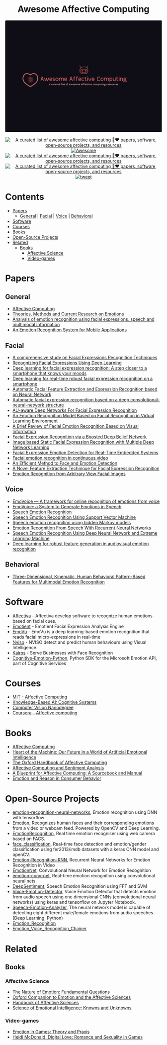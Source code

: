 <h1 align=center> Awesome Affective Computing </h1>

<div align="center">
	<img src="awesome-affective-computing.png" alt="Awesome Affective Computing">
</div>

<p align="center">
	<a href="https://github.com/AmrMKayid/awesome-affective-computing/">
		<img alt="A curated list of awesome affective computing 🤖❤️ papers, software, open-source projects, and resources" src="https://img.shields.io/badge/Artificial%20Intelligence-Affective%20Computing-blue.svg">
	</a>
	<a href="https://github.com/sindresorhus/awesome">
		<img alt="Awesome" src="https://cdn.rawgit.com/sindresorhus/awesome/d7305f38d29fed78fa85652e3a63e154dd8e8829/media/badge.svg">
	</a>
	<a href="https://github.com/AmrMKayid/awesome-affective-computing/stargazers">
	    <img alt="A curated list of awesome affective computing 🤖❤️ papers, software, open-source projects, and resources" src="https://img.shields.io/github/stars/AmrMKayid/awesome-affective-computing.svg">
  	</a>
	<a href="https://github.com/AmrMKayid/awesome-affective-computing/network">
	    <img alt="A curated list of awesome affective computing 🤖❤️ papers, software, open-source projects, and resources" src="https://img.shields.io/github/forks/AmrMKayid/awesome-affective-computing.svg">
  	</a>
	<a href="https://twitter.com/intent/tweet?text=Awesome%20Affective%20Computing%20-%20A%20curated%20list%20of%20awesome%20affective%20computing%20papers,%20software,%20and%20resources%20by%20@AmrMKayid&url=https://github.com/AmrMKayid/awesome-affective-computing&hashtags=affective_computing,emotion_recognition,emotionalintelligence,artificialintelligence,deeplearning">
		<img alt="tweet" src="https://img.shields.io/twitter/url/http/shields.io.svg?style=social">
	</a>
</p>



# Contents

- [Papers](#papers)
	- [General](#general) | [Facial](#facial) | [Voice](#voice) | [Behavioral](#behavioral)
- [Software](#software)
- [Courses](#courses)
- [Books](#books)
- [Open-Source Projects](#projects)
- [Related](#related)
	- [Books](#books)
		- [Affective Science](#affective-science)
		- [Video-games](#video-games)

# Papers

## General

- [Affective Computing](https://affect.media.mit.edu/pdfs/95.picard.pdf)
- [Theories, Methods and Current Research on Emotions](https://irenelopatovska.files.wordpress.com/2012/10/lopatovska_arapakis_2011_theories.pdf)
- [Analysis of emotion recognition using facial expressions, speech and multimodal information](https://dl.acm.org/citation.cfm?id=1027968)
- [An Emotion Recognition System for Mobile Applications](https://ieeexplore.ieee.org/document/7862118/)


## Facial
- [A comprehensive study on Facial Expressions Recognition Techniques](https://ieeexplore.ieee.org/document/7508167/)
- [Recognizing Facial Expressions Using Deep Learning](http://cs231n.stanford.edu/reports/2017/pdfs/224.pdf)
- [Deep learning for facial expression recognition: A step closer to a smartphone that knows your moods](https://ieeexplore.ieee.org/document/7889290/)
- [Deep learning for real-time robust facial expression recognition on a smartphone](https://ieeexplore.ieee.org/abstract/document/6776135/)
- [Automatic Facial Feature Extraction and Expression Recognition based on Neural Network](https://arxiv.org/pdf/1204.2073.pdf)
- [Automatic facial expression recognition based on a deep convolutional-neural-network structure](https://ieeexplore.ieee.org/abstract/document/7965717/)
- [AU-aware Deep Networks For Facial Expression Recognition](http://www.jdl.ac.cn/doc/2011/20141317351319923_2013_fg_myliu_au-aware%20deep%20networks%20for%20facial%20expression%20recognition.pdf)
- [An Emotion Recognition Model Based on Facial Recognition in Virtual Learning Environment](https://ac.els-cdn.com/S1877050917327679/1-s2.0-S1877050917327679-main.pdf?_tid=dfa912d0-4d1d-46c9-8047-e704fa20031d&acdnat=1530789316_10496a5c00e6542ade37b5d1362acdda)
- [A Brief Review of Facial Emotion Recognition Based on Visual Information](http://www.mdpi.com/1424-8220/18/2/401)
- [Facial Expression Recognition via a Boosted Deep Belief Network](https://www.cv-foundation.org/openaccess/content_cvpr_2014/papers/Liu_Facial_Expression_Recognition_2014_CVPR_paper.pdf)
- [Image based Static Facial Expression Recognition with Multiple Deep Network Learning](https://dl.acm.org/citation.cfm?id=2830595)
- [Facial Expression Emotion Detection for Real-Time Embedded Systems](http://www.mdpi.com/2227-7080/6/1/17/)
- [Facial emotion recognition in continuous video](https://www.researchgate.net/publication/259891535_Facial_emotion_recognition_in_continuous_video)
- [An Efficient Method to Face and Emotion Detection](https://ieeexplore.ieee.org/document/7279967/)
- [A Novel Feature Extraction Technique for Facial Expression
Recognition](https://pdfs.semanticscholar.org/d6c7/092111a8619ed7a6b01b00c5f75949f137bf.pdf)
- [Emotion Recognition from Arbitrary View Facial Images](http://www.cis.pku.edu.cn/faculty/vision/zlin/Publications/2010-ECCV-Emotion.pdf)


## Voice

- [EmoVoice — A framework for online recognition of emotions from voice](https://www.informatik.uni-augsburg.de/lehrstuehle/hcm/publications/2008-PIT-Vogt/Vogtetal-PIT08.pdf)
- [EmoVoice: a System to Generate Emotions in Speech](https://www.researchgate.net/publication/221478213_Emovoice_a_system_to_generate_emotions_in_speech)
- [Speech Emotion Recognition](https://pdfs.semanticscholar.org/8b09/af0774f1d5985fb86cdda4ad33c58608a1e6.pdf)
- [Speech Emotion Recognition Using Support Vector Machine](http://www.earticle.net/Article.aspx?sn=204547)
- [Speech emotion recognition using hidden Markov models](https://www.sciencedirect.com/science/article/pii/S0167639303000992)
- [Emotion Recognition From Speech With Recurrent Neural Networks](https://arxiv.org/abs/1701.08071)
- [Speech Emotion Recognition Using Deep Neural Network and Extreme Learning Machine](https://www.microsoft.com/en-us/research/publication/speech-emotion-recognition-using-deep-neural-network-and-extreme-learning-machine/)
- [Deep learning for robust feature generation in audiovisual emotion recognition](https://ieeexplore.ieee.org/document/6638346)


## Behavioral

- [Three-Dimensional, Kinematic, Human Behavioral Pattern-Based Features for Multimodal Emotion Recognition](http://www.mdpi.com/2414-4088/1/3/19)



# Software

- [Affectiva](https://www.affectiva.com/) - Affectiva develop software to recognize human emotions based on facial cues.
- [Emotient](https://imotions.com/emotient/) - Emotient Facial Expression Analysis Engine
- [EmoVu](http://www.eyeris.ai/) - EmoVu is a deep learning-based emotion recognition that reads facial micro-expressions in real-time
- [Nviso](http://www.nviso.ch/technology.html) - NVISO detect and predict human behaviours using Visual Intelligence.
- [Kairos](https://www.kairos.com/) - Serve Businesses with Face Recognition
- [Cognitive-Emotion-Python](https://github.com/Microsoft/Cognitive-Emotion-Python), Python SDK for the Microsoft Emotion API, part of Cognitive Services



# Courses

- [MIT - Affective Computing](https://ocw.mit.edu/courses/media-arts-and-sciences/mas-630-affective-computing-fall-2015/)
- [Knowledge-Based AI: Cognitive Systems](https://eg.udacity.com/course/knowledge-based-ai-cognitive-systems--ud409)
- [Computer Vision Nanodegree](https://in.udacity.com/course/computer-vision-nanodegree--nd891)
- [Coursera - Affective computing](https://www.coursera.org/lecture/emotions/affective-computing-gebqS)



# Books

- [Affective Computing](https://mitpress.mit.edu/books/affective-computing)
- [Heart of the Machine: Our Future in a World of Artificial Emotional Intelligence](https://www.amazon.com/Heart-Machine-Artificial-Emotional-Intelligence/dp/1628727330)
- [The Oxford Handbook of Affective Computing](https://www.amazon.com/Handbook-Affective-Computing-Library-Psychology/dp/0199942234)
- [Affective Computing and Sentiment Analysis](https://www.springer.com/gp/book/9789400717565)
- [A Blueprint for Affective Computing: A Sourcebook and Manual](https://global.oup.com/academic/product/a-blueprint-for-affective-computing-9780199566709?cc=us&lang=en&)
- [Emotion and Reason in Consumer Behavior](https://www.routledge.com/Emotion-and-Reason-in-Consumer-Behavior-1st-Edition/Chaudhuri/p/book/9780750679763)

# Open-Source Projects

- [emotion-recognition-neural-networks](https://github.com/isseu/emotion-recognition-neural-networks), Emotion recognition using DNN with tensorflow
- [Emotion](https://github.com/petercunha/Emotion), Recognizes human faces and their corresponding emotions from a video or webcam feed. Powered by OpenCV and Deep Learning.
- [EmotionRecognition](https://github.com/leonardean/EmotionRecognition), Real time emotion recogniser using web camera based on FACS.
- [face_classification](https://github.com/oarriaga/face_classification), Real-time face detection and emotion/gender classification using fer2013/imdb datasets with a keras CNN model and openCV.
- [Emotion-Recognition-RNN](https://github.com/saebrahimi/Emotion-Recognition-RNN), Recurrent Neural Networks for Emotion Recognition in Video
- [EmotionNet](https://github.com/co60ca/EmotionNet), Convolutional Neural Network for Emotion Recognition
- [emotion-conv-net](https://github.com/GautamShine/emotion-conv-net), Real-time emotion recognition using convolutional neural nets.
- [DeepSentiment](https://github.com/vyassu/DeepSentiment), Speech Emotion Recognition using FFT and SVM
- [Voice-Emotion-Detector](https://github.com/crhung/Voice-Emotion-Detector), Voice Emotion Detector that detects emotion from audio speech using one dimensional CNNs (convolutional neural networks) using keras and tensorflow on Jupyter Notebook.
- [Speech-Emotion-Analyzer](https://github.com/MITESHPUTHRANNEU/Speech-Emotion-Analyzer), The neural network model is capable of detecting eight different male/female emotions from audio speeches. (Deep Learning, Python)
- [Emotion_Recognition](https://github.com/miguelki/Emotion_Recognition)
- [Emotion_Voice_Recognition_Chainer](https://github.com/SnowMasaya/Emotion_Voice_Recognition_Chainer-)

# Related

## Books

### Affective Science
- [The Nature of Emotion: Fundamental Questions](https://global.oup.com/academic/product/the-nature-of-emotion-9780190612573?cc=us&lang=en&)
- [Oxford Companion to Emotion and the Affective Sciences](https://global.oup.com/academic/product/oxford-companion-to-emotion-and-the-affective-sciences-9780198569633?cc=us&lang=en&)
- [Handbook of Affective Sciences](https://global.oup.com/academic/product/handbook-of-affective-sciences-9780195377002?cc=us&lang=en&)
- [Science of Emotional Intelligence: Knowns and Unknowns](https://global.oup.com/academic/product/science-of-emotional-intelligence-9780195181890?cc=us&lang=en&)

### Video-games
- [Emotion in Games: Theory and Praxis](https://www.springer.com/gp/book/9783319413143)
- [Heidi McDonald. Digital Love: Romance and Sexuality in Games](https://www.routledge.com/Digital-Love-Romance-and-Sexuality-in-Games-1st-Edition/McDonald/p/book/9781482237986)

